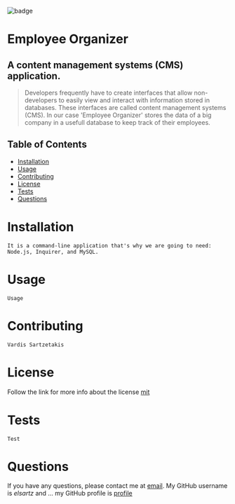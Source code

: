 ![badge](https://img.shields.io/badge/license-mit-green)
  # Employee Organizer
  
  ## A content management systems (CMS) application.
  
  > Developers frequently have to create interfaces that allow non-developers to easily view and interact with information stored in databases. These interfaces are called content management systems (CMS). In our case 'Employee Organizer' stores the data of a big company in a usefull database to keep track of their employees.

  ## Table of Contents
  - [Installation](#installation)
  - [Usage](#usage)
  - [Contributing](#contributing)
  - [License](#license)
  - [Tests](#tests)
  - [Questions](#questions)

  # Installation
    It is a command-line application that's why we are going to need: Node.js, Inquirer, and MySQL.

  # Usage
    Usage

  # Contributing
    Vardis Sartzetakis
  
  # License
  Follow the link for more info about the license [mit](https://choosealicense.com/licenses/mit)

  # Tests
    Test

  # Questions
  If you have any questions, please contact me at [email](mailto:elsartz@gmail.com).
  My GitHub username is *elsartz* and ...
  my GitHub profile is [profile](https://github.com/elsartz)

